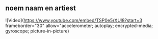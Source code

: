 noem naam en artiest
---
![Video](https://www.youtube.com/embed/TSP0e5rXUl8?start=3 frameborder="30" allow="accelerometer; autoplay; encrypted-media; gyroscope; picture-in-picture)
